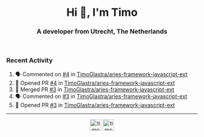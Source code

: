 <h1 align="center">Hi 👋, I'm Timo</h1>
<h3 align="center">A developer from Utrecht, The Netherlands</h3>
<br/>
<!-- https://github.com/rahuldkjain/github-profile-readme-generator --!>

<!--  <p align="left"><img src="https://github-readme-stats.vercel.app/api?username=timoglastra&show_icons=true&count_private=true&" alt="timoglastra" /></p> --!>

<!--
Github language stats
<p align="left"><img src="https://github-readme-stats.vercel.app/api/top-langs/?username=timoglastra&layout=compact" alt="timoglastra" /><p>
-->

<!-- Codestats language stats -->
<!-- <p align="left"><img src="https://codestats-readme.vercel.app/api/top-langs/?username=timoglastra&layout=compact&language_count=12" alt="timoglastra" /><p>    --!>
  
<h3>Recent Activity</h3>

<!--START_SECTION:activity-->
1. 🗣 Commented on [#4](https://github.com/TimoGlastra/aries-framework-javascript-ext/issues/4) in [TimoGlastra/aries-framework-javascript-ext](https://github.com/TimoGlastra/aries-framework-javascript-ext)
2. 💪 Opened PR [#4](https://github.com/TimoGlastra/aries-framework-javascript-ext/pull/4) in [TimoGlastra/aries-framework-javascript-ext](https://github.com/TimoGlastra/aries-framework-javascript-ext)
3. 🎉 Merged PR [#3](https://github.com/TimoGlastra/aries-framework-javascript-ext/pull/3) in [TimoGlastra/aries-framework-javascript-ext](https://github.com/TimoGlastra/aries-framework-javascript-ext)
4. 🗣 Commented on [#3](https://github.com/TimoGlastra/aries-framework-javascript-ext/issues/3) in [TimoGlastra/aries-framework-javascript-ext](https://github.com/TimoGlastra/aries-framework-javascript-ext)
5. 💪 Opened PR [#3](https://github.com/TimoGlastra/aries-framework-javascript-ext/pull/3) in [TimoGlastra/aries-framework-javascript-ext](https://github.com/TimoGlastra/aries-framework-javascript-ext)
<!--END_SECTION:activity-->

---

<p align="center">
<a href="https://twitter.com/timoglastra" target="blank"><img align="center" src="https://cdn.jsdelivr.net/npm/simple-icons@3.0.1/icons/twitter.svg" alt="timoglastra" height="30" width="30" /></a>
<a href="https://linkedin.com/in/timoglastra" target="blank"><img align="center" src="https://cdn.jsdelivr.net/npm/simple-icons@3.0.1/icons/linkedin.svg" alt="timoglastra" height="30" width="30" /></a>
</p>



